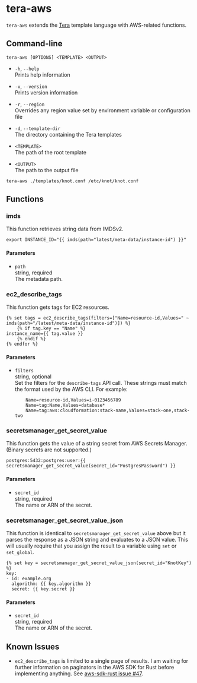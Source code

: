 # tera-aws

`tera-aws` extends the [Tera](https://tera.netlify.app/) template language with AWS-related functions.

## Command-line

```
tera-aws [OPTIONS] <TEMPLATE> <OUTPUT>
```

*   `-h`, `--help`  
    Prints help information

*   `-v`, `--version`  
    Prints version information

*   `-r`, `--region`  
    Overrides any region value set by environment variable or configuration file

*   `-d`, `--template-dir`  
    The directory containing the Tera templates

*   `<TEMPLATE>`  
    The path of the root template

*   `<OUTPUT>`  
    The path to the output file

```
tera-aws ./templates/knot.conf /etc/knot/knot.conf
```

## Functions

### imds

This function retrieves string data from IMDSv2.

```
export INSTANCE_ID="{{ imds(path="latest/meta-data/instance-id") }}"
```

#### Parameters

*   `path`  
    string, required  
    The metadata path.

### ec2_describe_tags

This function gets tags for EC2 resources.

```
{% set tags = ec2_describe_tags(filters=["Name=resource-id,Values=" ~ imds(path="/latest/meta-data/instance-id")]) %}
    {% if tag.key == "Name" %}
instance_name={{ tag.value }}
    {% endif %}
{% endfor %}
```

#### Parameters

*   `filters`  
    string, optional  
    Set the filters for the `describe-tags` API call.
    These strings must match the format used by the AWS CLI.
    For example:

            Name=resource-id,Values=i-0123456789
            Name=tag:Name,Values=database*
            Name=tag:aws:cloudformation:stack-name,Values=stack-one,stack-two

### secretsmanager_get_secret_value

This function gets the value of a string secret from AWS Secrets Manager.
(Binary secrets are not supported.)

```
postgres:5432:postgres:user:{{ secretsmanager_get_secret_value(secret_id="PostgresPassword") }}
```

#### Parameters

*   `secret_id`  
    string, required  
    The name or ARN of the secret.

### secretsmanager_get_secret_value_json

This function is identical to `secretsmanager_get_secret_value` above but it parses the response as a JSON string and evaluates to a JSON value.
This will usually require that you assign the result to a variable using `set` or `set_global`.

```
{% set key = secretsmanager_get_secret_value_json(secret_id="KnotKey") %}
key:
- id: example.org
  algorithm: {{ key.algorithm }}
  secret: {{ key.secret }}
```

#### Parameters

*   `secret_id`  
    string, required  
    The name or ARN of the secret.

## Known Issues

*   `ec2_describe_tags` is limited to a single page of results.
    I am waiting for further information on paginators in the AWS SDK for Rust before implementing anything.
    See [aws-sdk-rust issue #47](https://github.com/awslabs/aws-sdk-rust/issues/47).
